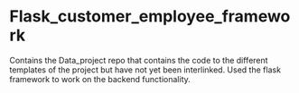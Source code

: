 # Flask_customer_employee_framework
Contains the Data_project repo that contains the code to the different templates of the project but have not yet been interlinked. Used the flask framework to work on the backend functionality.
